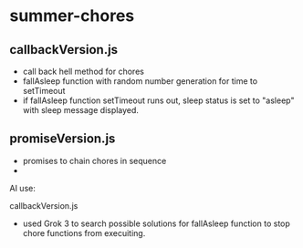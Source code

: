# summer-chores

## callbackVersion.js
- call back hell method for chores
- fallAsleep function with random number generation for time to setTimeout
- if fallAsleep function setTimeout runs out, sleep status is set to "asleep" with sleep message displayed. 

## promiseVersion.js
- promises to chain chores in sequence
- 


AI use: 

callbackVersion.js 
 - used Grok 3 to search possible solutions for fallAsleep function to stop chore functions from execuiting. 